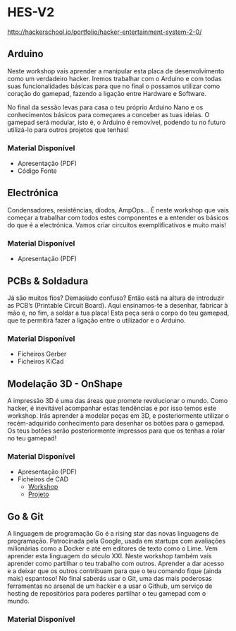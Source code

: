 # HES-V2
http://hackerschool.io/portfolio/hacker-entertainment-system-2-0/

## Arduino

Neste workshop vais aprender a manipular esta placa de desenvolvimento como um verdadeiro hacker. Iremos trabalhar com o Arduino e com todas suas funcionalidades básicas para que no final o possamos utilizar como coração do gamepad, fazendo a ligação entre Hardware e Software.

No final da sessão levas para casa o teu próprio Arduino Nano e os conhecimentos básicos para começares a conceber as tuas ideias. O gamepad será modular, isto é, o Arduino é removível, podendo tu no futuro utilizá-lo para outros projetos que tenhas!

### Material Disponível
- Apresentação (PDF)
- Código Fonte

## Electrónica

Condensadores, resistências, díodos, AmpOps… É neste workshop que vais começar a trabalhar com todos estes componentes e a entender os básicos do que é a electrónica. Vamos criar circuitos exemplificativos e muito mais!

### Material Disponível
- Apresentação (PDF)

## PCBs & Soldadura

Já são muitos fios? Demasiado confuso? Então está na altura de introduzir as PCB’s (Printable Circuit Board). Aqui ensinamos-te a desenhar, fabricar à mão e, no fim, a soldar a tua placa! Esta peça será o corpo do teu gamepad, que te permitirá fazer a ligação entre o utilizador e o Arduino.

### Material Disponível
- Ficheiros Gerber
- Ficheiros KiCad

## Modelação 3D - OnShape

A impressão 3D é uma das áreas que promete revolucionar o mundo. Como hacker, é inevitável acompanhar estas tendências e por isso temos este workshop. Irás aprender a modelar peças em 3D, e posteriormente utilizar o recém-adquirido conhecimento para desenhar os botões para o gamepad. Os teus botões serão posteriormente impressos para que os tenhas a rolar no teu gamepad!

### Material Disponível
- Apresentação (PDF)
- Ficheiros de CAD
  - [Workshop](https://cad.onshape.com/documents/d81b5197a14a4e7a456bdcc5/w/f1bc0de9e93ff0851435592c/e/54b574d32695296f5b48bb39)
  - [Projeto](https://cad.onshape.com/documents/f3f338f85dbd5efad626ae21/w/237964c6134fee07b278106f/e/3699da96e01b5d1ea99e0d6a)

## Go & Git

A linguagem de programação Go é a rising star das novas linguagens de programação. Patrocinada pela Google, usada em startups com avaliações milionárias como a Docker e até em editores de texto como o Lime. Vem aprender esta linguagem do século XXI.
Neste workshop também vais aprender como partilhar o teu trabalho com outros. Aprender a dar acesso e a deixar que os outros contribuam para que o teu comando fique (ainda mais) espantoso! No final saberás usar o Git, uma das mais poderosas ferramentas no arsenal de um hacker e a usar o Github, um serviço de hosting de repositórios para poderes partilhar o teu gamepad com o mundo.

### Material Disponível
